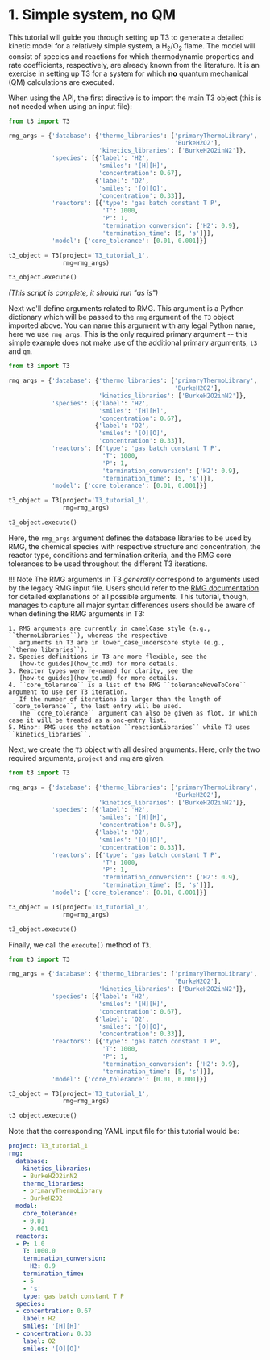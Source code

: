 # 1. Simple system, no QM

This tutorial will guide you through setting up T3 to generate
a detailed kinetic model for a relatively simple system,
a H<sub>2</sub>/O<sub>2</sub> flame.
The model will consist of species and reactions for which
thermodynamic properties and rate coefficients, respectively,
are already known from the literature.
It is an exercise in setting up T3 for a system for which
**no** quantum mechanical (QM) calculations are executed.

When using the API, the first directive is to import the main T3 object
(this is not needed when using an input file):


```Python hl_lines="1"
from t3 import T3

rmg_args = {'database': {'thermo_libraries': ['primaryThermoLibrary',
                                              'BurkeH2O2'],
                         'kinetics_libraries': ['BurkeH2O2inN2']},
            'species': [{'label': 'H2',
                         'smiles': '[H][H]',
                         'concentration': 0.67},
                        {'label': 'O2',
                         'smiles': '[O][O]',
                         'concentration': 0.33}],
            'reactors': [{'type': 'gas batch constant T P',
                          'T': 1000,
                          'P': 1,
                          'termination_conversion': {'H2': 0.9},
                          'termination_time': [5, 's']}],
            'model': {'core_tolerance': [0.01, 0.001]}}

t3_object = T3(project='T3_tutorial_1',
               rmg=rmg_args)

t3_object.execute()
```
*(This script is complete, it should run "as is")*


Next we'll define arguments related to RMG. This argument is a Python dictionary which
will be passed to the ``rmg`` argument of the ``T3`` object imported above.
You can name this argument with any legal Python name, here we use ``rmg_args``.
This is the only required primary argument -- this simple example does not
make use of the additional primary arguments, ``t3`` and ``qm``.


```Python hl_lines="3 4 5 6 7 8 9 10 11 12 13 14 15 16 17"
from t3 import T3

rmg_args = {'database': {'thermo_libraries': ['primaryThermoLibrary',
                                              'BurkeH2O2'],
                         'kinetics_libraries': ['BurkeH2O2inN2']},
            'species': [{'label': 'H2',
                         'smiles': '[H][H]',
                         'concentration': 0.67},
                        {'label': 'O2',
                         'smiles': '[O][O]',
                         'concentration': 0.33}],
            'reactors': [{'type': 'gas batch constant T P',
                          'T': 1000,
                          'P': 1,
                          'termination_conversion': {'H2': 0.9},
                          'termination_time': [5, 's']}],
            'model': {'core_tolerance': [0.01, 0.001]}}

t3_object = T3(project='T3_tutorial_1',
               rmg=rmg_args)

t3_object.execute()
```


Here, the ``rmg_args`` argument defines the database libraries to be used by RMG,
the chemical species with respective structure and concentration, the reactor
type, conditions and termination criteria, and the RMG core tolerances to be used
throughout the different T3 iterations.


!!! Note
    The RMG arguments in T3 *generally* correspond to arguments used by the legacy RMG input file.
    Users should refer to the
    <a href="http://reactionmechanismgenerator.github.io/RMG-Py/users/rmg/input.html" target="_blank">
    RMG documentation</a> for detailed explanations of all possible arguments.
    This tutorial, though, manages to capture all major syntax differences users should be aware of
    when defining the RMG arguments in T3:
    
    1. RMG arguments are currently in camelCase style (e.g., ``thermoLibraries``), whereas the respective
       arguments in T3 are in lower_case_underscore style (e.g., ``thermo_libraries``).
    2. Species definitions in T3 are more flexible, see the
       [how-to guides](how_to.md) for more details.
    3. Reactor types were re-named for clarity, see the
       [how-to guides](how_to.md) for more details.
    4. ``core_tolerance`` is a list of the RMG ``toleranceMoveToCore`` argument to use per T3 iteration.
       If the number of iterations is larger than the length of ``core_tolerance``, the last entry will be used.
       The `core_tolerance`` argument can also be given as flot, in which case it will be treated as a onc-entry list.
    5. Minor: RMG uses the notation ``reactionLibraries`` while T3 uses ``kinetics_libraries``.

Next, we create the ``T3`` object with all desired arguments.
Here, only the two required arguments, ``project`` and ``rmg`` are given.


```Python hl_lines="19 20"
from t3 import T3

rmg_args = {'database': {'thermo_libraries': ['primaryThermoLibrary',
                                              'BurkeH2O2'],
                         'kinetics_libraries': ['BurkeH2O2inN2']},
            'species': [{'label': 'H2',
                         'smiles': '[H][H]',
                         'concentration': 0.67},
                        {'label': 'O2',
                         'smiles': '[O][O]',
                         'concentration': 0.33}],
            'reactors': [{'type': 'gas batch constant T P',
                          'T': 1000,
                          'P': 1,
                          'termination_conversion': {'H2': 0.9},
                          'termination_time': [5, 's']}],
            'model': {'core_tolerance': [0.01, 0.001]}}

t3_object = T3(project='T3_tutorial_1',
               rmg=rmg_args)

t3_object.execute()
```

Finally, we call the ``execute()`` method of ``T3``.


```Python hl_lines="22"
from t3 import T3

rmg_args = {'database': {'thermo_libraries': ['primaryThermoLibrary',
                                              'BurkeH2O2'],
                         'kinetics_libraries': ['BurkeH2O2inN2']},
            'species': [{'label': 'H2',
                         'smiles': '[H][H]',
                         'concentration': 0.67},
                        {'label': 'O2',
                         'smiles': '[O][O]',
                         'concentration': 0.33}],
            'reactors': [{'type': 'gas batch constant T P',
                          'T': 1000,
                          'P': 1,
                          'termination_conversion': {'H2': 0.9},
                          'termination_time': [5, 's']}],
            'model': {'core_tolerance': [0.01, 0.001]}}

t3_object = T3(project='T3_tutorial_1',
               rmg=rmg_args)

t3_object.execute()
```


Note that the corresponding YAML input file for this tutorial would be:


```YAML
project: T3_tutorial_1
rmg:
  database:
    kinetics_libraries:
    - BurkeH2O2inN2
    thermo_libraries:
    - primaryThermoLibrary
    - BurkeH2O2
  model:
    core_tolerance:
    - 0.01
    - 0.001
  reactors:
  - P: 1.0
    T: 1000.0
    termination_conversion:
      H2: 0.9
    termination_time:
    - 5
    - 's'
    type: gas batch constant T P
  species:
  - concentration: 0.67
    label: H2
    smiles: '[H][H]'
  - concentration: 0.33
    label: O2
    smiles: '[O][O]'
```















